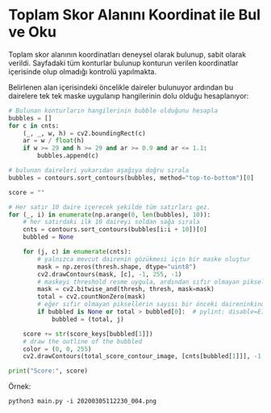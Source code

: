 Toplam Skor Alanını Koordinat ile Bul ve Oku
============================================

Toplam skor alanının koordinatları deneysel olarak bulunup, sabit olarak verildi.
Sayfadaki tüm konturlar bulunup konturun verilen koordinatlar içerisinde olup olmadığı kontrolü yapılmakta.

Belirlenen alan içerisindeki öncelikle daireler bulunuyor ardından bu dairelere tek tek maske uygulanıp hangilerinin dolu olduğu hesaplanıyor:

```python
# Bulunan konturların hangilerinin bubble olduğunu hesapla
bubbles = []
for c in cnts:
    (_, _, w, h) = cv2.boundingRect(c)
    ar = w / float(h)
    if w >= 29 and h >= 29 and ar >= 0.9 and ar <= 1.1:
        bubbles.append(c)

# bulunan daireleri yukarıdan aşağıya doğru sırala
bubbles = contours.sort_contours(bubbles, method="top-to-bottom")[0]

score = ""

# Her satır 10 daire içerecek şekilde tüm satırları gez.
for (_, i) in enumerate(np.arange(0, len(bubbles), 10)):
    # her satırdaki ilk 10 daireyi soldan sağa sırala
    cnts = contours.sort_contours(bubbles[i:i + 10])[0]
    bubbled = None

    for (j, c) in enumerate(cnts):
        # yalnızca mevcut dairenin gözükmesi için bir maske oluştur
        mask = np.zeros(thresh.shape, dtype="uint8")
        cv2.drawContours(mask, [c], -1, 255, -1)
        # maskeyi threshold resme uygula, ardından sıfır olmayan piksellerin sayısını say
        mask = cv2.bitwise_and(thresh, thresh, mask=mask)
        total = cv2.countNonZero(mask)
        # eğer sıfır olmayan piksellerin sayısı bir önceki daireninkinden fazlaysa bu daire işaretlenmiştir kabul edilir.
        if bubbled is None or total > bubbled[0]:  # pylint: disable=E1136
            bubbled = (total, j)

    score += str(score_keys[bubbled[1]])
    # draw the outline of the bubbled
    color = (0, 0, 255)
    cv2.drawContours(total_score_contour_image, [cnts[bubbled[1]]], -1, color, 3)

print("Score:", score)
```

Örnek:

`python3 main.py -i 20200305112230_004.png`
